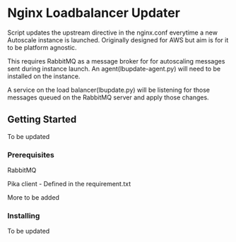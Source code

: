 # Nginx Loadbalancer Updater

Script updates the upstream directive in the nginx.conf everytime a new Autoscale instance is launched. Originally designed for AWS but aim is for it to be platform agnostic.

This requires RabbitMQ as a message broker for for autoscaling messages sent during instance launch. An agent(lbupdate-agent.py) will need to be installed on the instance.

A service on the load balancer(lbupdate.py) will be listening for those messages queued on the RabbitMQ server and apply those changes.

## Getting Started

To be updated

### Prerequisites

RabbitMQ

Pika client - Defined in the requirement.txt

More to be added

### Installing

To be updated

